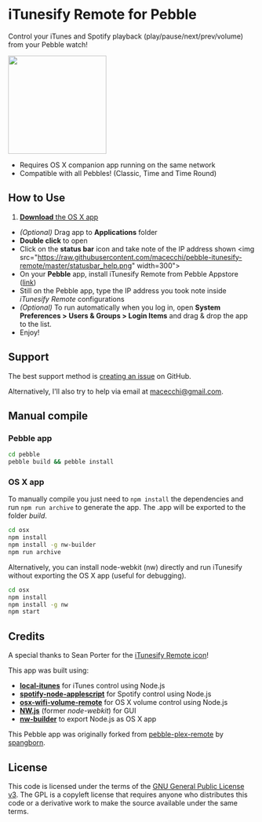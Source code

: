 iTunesify Remote for Pebble
==================

Control your iTunes and Spotify playback (play/pause/next/prev/volume) from your Pebble watch!

<img src="https://raw.githubusercontent.com/macecchi/pebble-itunesify-remote/master/iTunesify.png" width="200">

- Requires OS X companion app running on the same network
- Compatible with all Pebbles! (Classic, Time and Time Round)

## How to Use

1. [**Download** the OS X app](https://github.com/macecchi/pebble-itunesify-remote/releases/)
- _(Optional)_ Drag app to **Applications** folder
- **Double click** to open
- Click on the **status bar** icon and take note of the IP address shown
<img src="https://raw.githubusercontent.com/macecchi/pebble-itunesify-remote/master/statusbar_help.png" width=300">
- On your **Pebble** app, install iTunesify Remote from Pebble Appstore ([link](https://apps.getpebble.com/en_US/application/55b5bdfe5e07169f58000022))
- Still on the Pebble app, type the IP address you took note inside _iTunesify Remote_ configurations
- _(Optional)_ To run automatically when you log in, open **System Preferences > Users & Groups > Login Items** and drag & drop the app to the list.
- Enjoy!

## Support

The best support method is [creating an issue](https://github.com/macecchi/pebble-itunesify-remote/issues) on GitHub.

Alternatively, I'll also try to help via email at macecchi@gmail.com.


## Manual compile
### Pebble app


```bash
cd pebble
pebble build && pebble install
```

### OS X app
To manually compile you just need to `npm install` the dependencies and run `npm run archive` to generate the app. The .app will be exported to the folder _build_.

```bash
cd osx
npm install
npm install -g nw-builder
npm run archive
```

Alternatively, you can install node-webkit (nw) directly and run iTunesify without exporting the OS X app (useful for debugging).

```bash
cd osx
npm install
npm install -g nw
npm start
```


## Credits

A special thanks to Sean Porter for the [iTunesify Remote icon](https://github.com/macecchi/pebble-itunesify-remote/blob/master/iTunesify.png)!

This app was built using:

- **[local-itunes](https://github.com/airtoxin/local-itunes)** for iTunes  control using Node.js
- **[spotify-node-applescript](https://github.com/andrehaveman/spotify-node-applescript)** for Spotify control using Node.js
- **[osx-wifi-volume-remote](https://github.com/coolaj86/osx-wifi-volume-remote)** for OS X volume control using Node.js
- **[NW.js](https://github.com/nwjs/nw.js)** (former *node-webkit*) for GUI 
- **[nw-builder](https://github.com/nwjs/nw-builder)** to export Node.js as OS X app

This Pebble app was originally forked from [pebble-plex-remote](https://github.com/spangborn/pebble-plex-remote) by [spangborn](https://github.com/spangborn/).

## License

This code is licensed under the terms of the [GNU General Public License v3](http://choosealicense.com/licenses/gpl-3.0/). The GPL is a copyleft license that requires anyone who distributes this code or a derivative work to make the source available under the same terms. 
